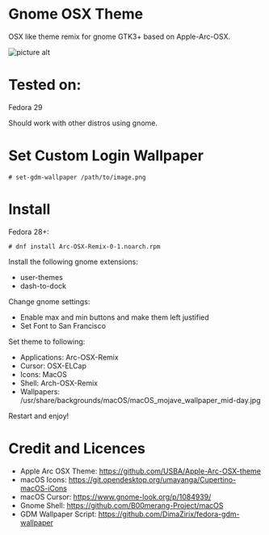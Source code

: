 # Gnome OSX Theme
OSX like theme remix for gnome GTK3+ based on Apple-Arc-OSX.

![picture alt](https://image.ibb.co/mXWeh0/Screenshot-from-2018-11-18-23-29-59.png)

# Tested on:
Fedora 29

Should work with other distros using gnome.

# Set Custom Login Wallpaper
```shell
# set-gdm-wallpaper /path/to/image.png
```

# Install
Fedora 28+:
```shell
# dnf install Arc-OSX-Remix-0-1.noarch.rpm
```

Install the following gnome extensions:
* user-themes
* dash-to-dock

Change gnome settings:
* Enable max and min buttons and make them left justified
* Set Font to San Francisco

Set theme to following:
* Applications: Arc-OSX-Remix
* Cursor: OSX-ELCap
* Icons: MacOS
* Shell: Arch-OSX-Remix
* Wallpapers: /usr/share/backgrounds/macOS/macOS_mojave_wallpaper_mid-day.jpg

Restart and enjoy! 

# Credit and Licences
* Apple Arc OSX Theme: https://github.com/USBA/Apple-Arc-OSX-theme
* macOS Icons: https://git.opendesktop.org/umayanga/Cupertino-macOS-iCons
* macOS Cursor: https://www.gnome-look.org/p/1084939/
* Gnome Shell: https://github.com/B00merang-Project/macOS
* GDM Wallpaper Script: https://github.com/DimaZirix/fedora-gdm-wallpaper

